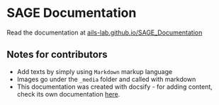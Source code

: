 # SAGE Documentation

Read the documentation  at [ails-lab.github.io/SAGE_Documentation](https://ails-lab.github.io/SAGE_Documentation/#/)

## Notes for contributors
- Add texts by simply using `Markdown` markup language
- Images go under the `_media` folder and called with markdown
- This documentation was created with docsify - for adding content, check its own documentation [here](https://docsify.js.org/#/).